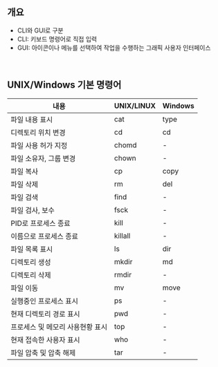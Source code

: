 ## 개요
- CLI와 GUI로 구분
- CLI: 키보드 명령어로 직접 입력
- GUI: 아이콘이나 메뉴를 선택하여 작업을 수행하는 그래픽 사용자 인터페이스
<br>

## UNIX/Windows 기본 명령어


|내용|UNIX/LINUX|Windows|
|---|---|---|
|파일 내용 표시|cat|type|
|디렉토리 위치 변경|cd|cd|
|파일 사용 허가 지정|chomd|-|
|파일 소유자, 그룹 변경|chown|-|
|파일 복사|cp|copy|
|파일 삭제|rm|del|
|파일 검색|find|-|
|파일 검사, 보수|fsck|-|
|PID로 프로세스 종료|kill|-|
|이름으로 프로세스 종료|killall|-|
|파일 목록 표시|ls|dir|
|디렉토리 생성|mkdir|md|
|디렉토리 삭제|rmdir|-|
|파일 이동|mv|move|
|실행중인 프로세스 표시|ps|-|
|현재 디렉토리 경로 표시|pwd|-|
|프로세스 및 메모리 사용현황 표시|top|-|
|현재 접속한 사용자 표시|who|-|
|파일 압축 및 압축 해제|tar|-|
